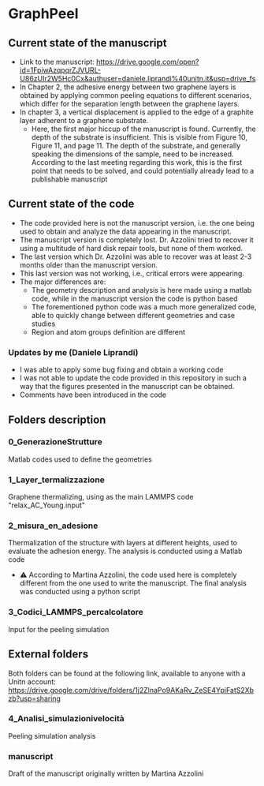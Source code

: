 # GraphPeel

## Current state of the manuscript
- Link to the manuscript: https://drive.google.com/open?id=1FpiwAzqpqrZJVURL-U86zUIr2W5Hc0Cx&authuser=daniele.liprandi%40unitn.it&usp=drive_fs
- In Chapter 2, the adhesive energy between two graphene layers is obtained by applying common peeling equations to different scenarios, which differ for the separation length between the graphene layers. 
- In chapter 3, a vertical displacement is applied to the edge of a graphite layer adherent to a graphene substrate.
    - Here, the first major hiccup of the manuscript is found. Currently, the depth of the substrate is insufficient. This is visible from Figure 10, Figure 11, and page 11. The depth of the substrate, and generally speaking the dimensions of the sample, need to be increased. According to the last meeting regarding this work, this is the first point that needs to be solved, and could potentially already lead to a publishable manuscript

## Current state of the code

- The code provided here is not the manuscript version, i.e. the one being used to obtain and analyze the data appearing in the manuscript. 
- The manuscript version is completely lost. Dr. Azzolini tried to recover it using a multitude of hard disk repair tools, but none of them worked.
- The last version which Dr. Azzolini was able to recover was at least 2-3 months older than the manuscript version.
- This last version was not working, i.e., critical errors were appearing.
- The major differences are:
    - The geometry description and analysis is here made using a matlab code, while in the manuscript version the code is python based
    - The forementioned python code was a much more generalized code, able to quickly change between different geometries and case studies
    - Region and atom groups definition are different

### Updates by me (Daniele Liprandi)
- I was able to apply some bug fixing and obtain a working code
- I was not able to update the code provided in this repository in such a way that the figures presented in the manuscript can be obtained. 
- Comments have been introduced in the code

## Folders description

### 0_GenerazioneStrutture
Matlab codes used to define the geometries 

### 1_Layer_termalizzazione
Graphene thermalizing, using as the main LAMMPS code "relax_AC_Young.input"

### 2_misura_en_adesione
Thermalization of the structure with layers at different heights, used to evaluate the adhesion energy. The analysis is conducted using a Matlab code
- :warning: According to Martina Azzolini, the code used here is completely different from the one used to write the manuscript. The final analysis was conducted using a python script

### 3_Codici_LAMMPS_percalcolatore
Input for the peeling simulation

## External folders
Both folders can be found at the following link, available to anyone with a Unitn account: https://drive.google.com/drive/folders/1j2ZlnaPo9AKaRv_ZeSE4YpiFatS2Xbzb?usp=sharing

### 4_Analisi_simulazionivelocità
Peeling simulation analysis

### manuscript
Draft of the manuscript originally written by Martina Azzolini
